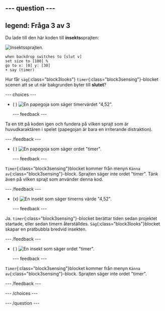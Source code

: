 --- question ---
---
legend: Fråga 3 av 3
---

Du lade till den här koden till **insekts**sprajten:

![Insektssprajten.](images/bug-sprite.png)

```blocks3
when backdrop switches to [slut v]
set size to [100] % 
go to x: [0] y: [30] 
+ say (timer) 
```

Hur får `säg`{:class="block3looks"} `timer`{:class="block3sensing"}-blocket scenen att se ut när bakgrunden byter till **slutet**?

--- choices ---

- ( ) ![En papegoja som säger timervärdet "4,52".](images/quiz_parrot_number.png)

  --- feedback ---

Ta en titt på koden igen och fundera på vilken sprajt som är huvudkaraktären i spelet (papegojan är bara en irriterande distraktion).

  --- /feedback ---

- ( ) ![En papegoja som säger ordet "timer".](images/quiz_parrot_timer.png)

  --- feedback ---

`Timer`{:class="block3sensing"}blocket kommer från menyn `Känna av`{:class="block3sensing"}-block. Sprajten säger inte ordet "timer". Tänk även på vilken sprajt som använder denna kod.

  --- /feedback ---

- (x) ![En insekt som säger timerns värde "4,52".](images/quiz_bug_number.png)

  --- feedback ---

Ja. `timer`{:class="block3sensing"}-blocket berättar tiden sedan projektet startade, eller sedan timern återställdes. `Säg`{:class="block3looks"}blocket skapar en pratbubbla bredvid insekten.

  --- /feedback ---

- ( ) ![En insekt som säger ordet "timer".](images/quiz_bug_timer.png)

  --- feedback ---

`Timer`{:class="block3sensing"}blocket kommer från menyn `Känna av`{:class="block3sensing"}-block. Sprajten säger inte ordet "timer".

  --- /feedback ---

--- /choices ---

--- /question ---





